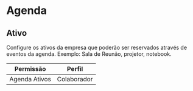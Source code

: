 # Agenda
## Ativo
Configure os ativos da empresa que poderão ser reservados através de eventos da agenda. Exemplo: Sala de Reunão, projetor, notebook.

| Permissão              | Perfil      |
| ---------------------- | ----------- |
| Agenda Ativos          | Colaborador |